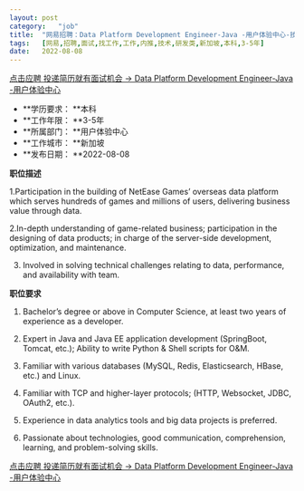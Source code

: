 ```yaml
---
layout:	post
category:	"job"
title:	"网易招聘：Data Platform Development Engineer-Java -用户体验中心-技术-研发类-新加坡本科3-5年"
tags:	[网易,招聘,面试,找工作,工作,内推,技术,研发类,新加坡,本科,3-5年]
date:	2022-08-08
---
```


[点击应聘 投递简历就有面试机会 ->  Data Platform Development Engineer-Java -用户体验中心](http://mobile.bole.netease.com/bole/boleDetail?id=42142&employeeId=346f03c3cda5f04c&key=all)



- **学历要求： **本科
- **工作年限： **3-5年
- **所属部门： **用户体验中心
- **工作城市： **新加坡
- **发布日期： **2022-08-08



**职位描述**

1.Participation in the building of NetEase Games’ overseas data platform which serves hundreds of games and millions of users, delivering business value through data.

2.In-depth understanding of game-related business; participation in the designing of data products; in charge of the server-side development, optimization, and maintenance.

3. Involved in solving technical challenges relating to data, performance, and availability with team.



**职位要求**

1. Bachelor’s degree or above in Computer Science, at least two years of experience as a developer.

2. Expert in Java and Java EE application development (SpringBoot, Tomcat, etc.); Ability to write Python &amp; Shell scripts for O&amp;M.

3. Familiar with various databases (MySQL, Redis, Elasticsearch, HBase, etc.) and Linux.

4. Familiar with TCP and higher-layer protocols; (HTTP, Websocket, JDBC, OAuth2, etc.).

5. Experience in data analytics tools and big data projects is preferred.

6. Passionate about technologies, good communication, comprehension, learning, and problem-solving skills.



[点击应聘 投递简历就有面试机会 ->  Data Platform Development Engineer-Java -用户体验中心](http://mobile.bole.netease.com/bole/boleDetail?id=42142&employeeId=346f03c3cda5f04c&key=all)